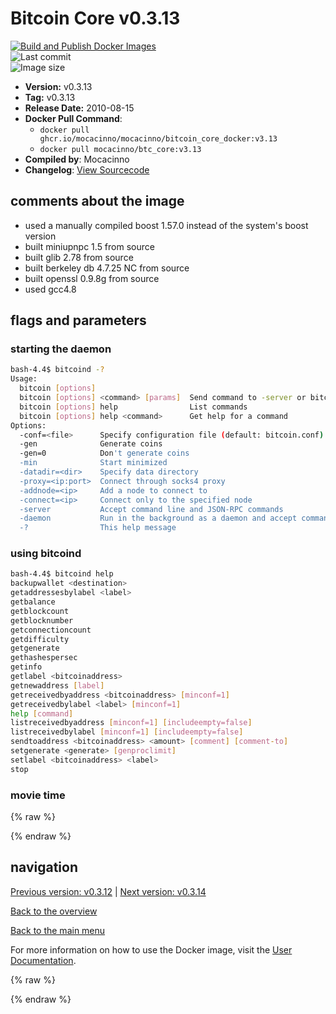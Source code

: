 # Bitcoin Core v0.3.13

[![Build and Publish Docker Images](https://github.com/mocacinno/bitcoin_core_docker/actions/workflows/build-and-publish.yml/badge.svg?branch=v3.13)](https://github.com/mocacinno/bitcoin_core_docker/actions/workflows/build-and-publish.yml)  
![Last commit](https://badgen.net/github/last-commit/mocacinno/bitcoin_core_docker/v3.13)  
![Image size](https://badgen.net/docker/size/mocacinno/btc_core/v3.13?color=green)  

- **Version:** v0.3.13
- **Tag:** v0.3.13
- **Release Date:** 2010-08-15
- **Docker Pull Command**:
  - `docker pull ghcr.io/mocacinno/mocacinno/bitcoin_core_docker:v3.13`
  - `docker pull mocacinno/btc_core:v3.13`
- **Compiled by**: Mocacinno
- **Changelog**: [View Sourcecode](https://github.com/bitcoin/bitcoin/tree/v0.3.13)

## comments about the image

- used a manually compiled boost 1.57.0 instead of the system's boost version
- built miniupnpc 1.5 from source
- built glib 2.78 from source
- built berkeley db 4.7.25 NC from source
- built openssl 0.9.8g from source
- used gcc4.8

## flags and parameters

### starting the daemon

```bash
bash-4.4$ bitcoind -?
Usage:
  bitcoin [options]
  bitcoin [options] <command> [params]  Send command to -server or bitcoind
  bitcoin [options] help                List commands
  bitcoin [options] help <command>      Get help for a command
Options:
  -conf=<file>      Specify configuration file (default: bitcoin.conf)
  -gen              Generate coins
  -gen=0            Don't generate coins
  -min              Start minimized
  -datadir=<dir>    Specify data directory
  -proxy=<ip:port>  Connect through socks4 proxy
  -addnode=<ip>     Add a node to connect to
  -connect=<ip>     Connect only to the specified node
  -server           Accept command line and JSON-RPC commands
  -daemon           Run in the background as a daemon and accept commands
  -?                This help message
```

### using bitcoind

```bash
bash-4.4$ bitcoind help
backupwallet <destination>
getaddressesbylabel <label>
getbalance
getblockcount
getblocknumber
getconnectioncount
getdifficulty
getgenerate
gethashespersec
getinfo
getlabel <bitcoinaddress>
getnewaddress [label]
getreceivedbyaddress <bitcoinaddress> [minconf=1]
getreceivedbylabel <label> [minconf=1]
help [command]
listreceivedbyaddress [minconf=1] [includeempty=false]
listreceivedbylabel [minconf=1] [includeempty=false]
sendtoaddress <bitcoinaddress> <amount> [comment] [comment-to]
setgenerate <generate> [genproclimit]
setlabel <bitcoinaddress> <label>
stop
```

### movie time

{% raw %}
<link rel="stylesheet" href="https://mocacinno.com/asciinema-player.css">
   <div id="fullnode"></div>
   <script src="https://mocacinno.com/asciinema-player.min.js"></script>
   <script>
      AsciinemaPlayer.create('./casts/v0.3.13.cast', document.getElementById('fullnode'));
   </script>
{% endraw %}

## navigation

[Previous version: v0.3.12](./v3.12.md) | [Next version: v0.3.14](./v3.14.md)

[Back to the overview](./Readme.md)

[Back to the main menu](../Readme.md)

For more information on how to use the Docker image, visit the [User Documentation](../userdocs/Readme.md).

<!-- Google tag (gtag.js) -->
{% raw %}
<script async src="https://www.googletagmanager.com/gtag/js?id=G-BPC6NC6FF9"></script>
<script>
  window.dataLayer = window.dataLayer || [];
  function gtag(){dataLayer.push(arguments);}
  gtag('js', new Date());
  gtag('config', 'G-BPC6NC6FF9');
</script>
{% endraw %}
